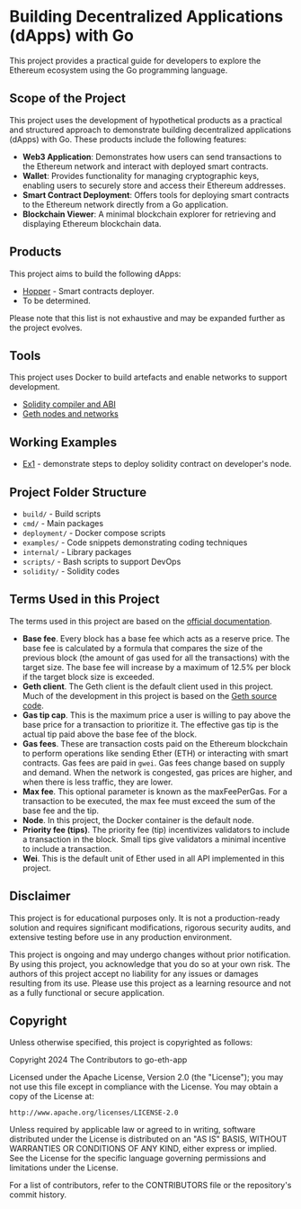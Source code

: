 # Building Decentralized Applications (dApps) with Go

This project provides a practical guide for developers to explore the Ethereum ecosystem using the Go programming language.

## Scope of the Project

This project uses the development of hypothetical products as a practical and structured approach to demonstrate building decentralized applications (dApps) with Go. These products include the following features:

* **Web3 Application**: Demonstrates how users can send transactions to the Ethereum network and interact with deployed smart contracts.
* **Wallet**: Provides functionality for managing cryptographic keys, enabling users to securely store and access their Ethereum addresses.
* **Smart Contract Deployment**: Offers tools for deploying smart contracts to the Ethereum network directly from a Go application.
* **Blockchain Viewer**: A minimal blockchain explorer for retrieving and displaying Ethereum blockchain data.

## Products

This project aims to build the following dApps:

* [Hopper](./docs/products/hopper.md) - Smart contracts deployer.
* To be determined.

Please note that this list is not exhaustive and may be expanded further as the project evolves.

## Tools

This project uses Docker to build artefacts and enable networks to support development.

* [Solidity compiler and ABI](./docs/tools/abi.md)
* [Geth nodes and networks](./docs/tools/geth.md)

## Working Examples

* [Ex1](./examples/ex1/main.go) - demonstrate steps to deploy solidity contract on developer's node.

## Project Folder Structure

* `build/` - Build scripts
* `cmd/` - Main packages
* `deployment/` - Docker compose scripts
* `examples/` - Code snippets demonstrating coding techniques
* `internal/` - Library packages
* `scripts/` - Bash scripts to support DevOps
* `solidity/` - Solidity codes

## Terms Used in this Project

The terms used in this project are based on the [official documentation](https://ethereum.org/en/developers/docs/).

* **Base fee**. Every block has a base fee which acts as a reserve price. The base fee is calculated by a formula that compares the size of the previous block (the amount of gas used for all the transactions) with the target size. The base fee will increase by a maximum of 12.5% per block if the target block size is exceeded.
* **Geth client**. The Geth client is the default client used in this project. Much of the development in this project is based on the [Geth source code](https://github.com/ethereum/go-ethereum).
* **Gas tip cap**. This is the maximum price a user is willing to pay above the base price for a transaction to prioritize it. The effective gas tip is the actual tip paid above the base fee of the block.
* **Gas fees**. These are transaction costs paid on the Ethereum blockchain to perform operations like sending Ether (ETH) or interacting with smart contracts. Gas fees are paid in `gwei`. Gas fees change based on supply and demand. When the network is congested, gas prices are higher, and when there is less traffic, they are lower.
* **Max fee**. This optional parameter is known as the maxFeePerGas. For a transaction to be executed, the max fee must exceed the sum of the base fee and the tip.
* **Node**. In this project, the Docker container is the default node.
* **Priority fee (tips)**. The priority fee (tip) incentivizes validators to include a transaction in the block. Small tips give validators a minimal incentive to include a transaction.
* **Wei**. This is the default unit of Ether used in all API implemented in this project.

## Disclaimer

This project is for educational purposes only. It is not a production-ready solution and requires significant modifications, rigorous security audits, and extensive testing before use in any production environment.

This project is ongoing and may undergo changes without prior notification. By using this project, you acknowledge that you do so at your own risk. The authors of this project accept no liability for any issues or damages resulting from its use. Please use this project as a learning resource and not as a fully functional or secure application.

## Copyright

Unless otherwise specified, this project is copyrighted as follows:

Copyright 2024 The Contributors to go-eth-app

Licensed under the Apache License, Version 2.0 (the "License"); you may not use this file except in compliance with the License. You may obtain a copy of the License at:

    http://www.apache.org/licenses/LICENSE-2.0

Unless required by applicable law or agreed to in writing, software distributed under the License is distributed on an "AS IS" BASIS, WITHOUT WARRANTIES OR CONDITIONS OF ANY KIND, either express or implied. See the License for the specific language governing permissions and limitations under the License.

For a list of contributors, refer to the CONTRIBUTORS file or the repository's commit history.